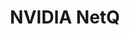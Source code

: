 ---
title: NVIDIA NetQ
layout: pdf
product: Cumulus NetQ
type: pdf
bookhidden: true
version: "4.9"
imgData: cumulus-netq
siteSlug: cumulus-netq
pdfhidden: true
draft: true
---